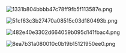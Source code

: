 ![1331b804bbbb47c78ff9fb5f113587e.png](https://cdn.xiaobinqt.cn/xiaobinqt.io/20240204/a1cfd21bb14c449fb92670a0f98d137e.png?imageView2/0/q/75|watermark/2/text/eGlhb2JpbnF0/font/dmlqYXlh/fontsize/1000/fill/IzVDNUI1Qg==/dissolve/52/gravity/SouthEast/dx/15/dy/15)

![51cf63c3b27470a08515c03d180493b.png](https://cdn.xiaobinqt.cn/xiaobinqt.io/20240204/fdf9048bc25745a1859e69cfce5a40b5.png?imageView2/0/q/75|watermark/2/text/eGlhb2JpbnF0/font/dmlqYXlh/fontsize/1000/fill/IzVDNUI1Qg==/dissolve/52/gravity/SouthEast/dx/15/dy/15)

![482e40e3302d664059b095d141fbac4.png](https://cdn.xiaobinqt.cn/xiaobinqt.io/20240204/54a8d7de3f3446309d4a3ff394ec1077.png?imageView2/0/q/75|watermark/2/text/eGlhb2JpbnF0/font/dmlqYXlh/fontsize/1000/fill/IzVDNUI1Qg==/dissolve/52/gravity/SouthEast/dx/15/dy/15)

![8ea7b31a080010c0b19b15121950ee0.png](https://cdn.xiaobinqt.cn/xiaobinqt.io/20240204/53f8e9c6771e416e8525046edb0b8393.png?imageView2/0/q/75|watermark/2/text/eGlhb2JpbnF0/font/dmlqYXlh/fontsize/1000/fill/IzVDNUI1Qg==/dissolve/52/gravity/SouthEast/dx/15/dy/15)
